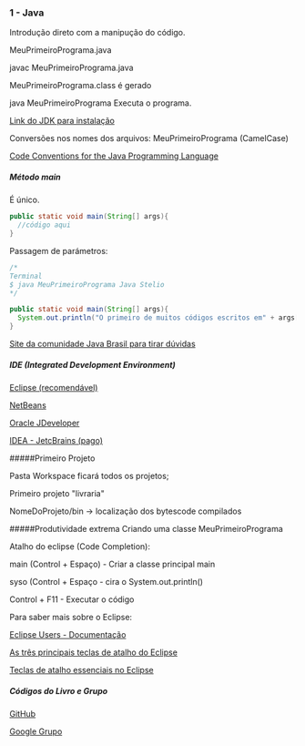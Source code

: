 ### 1 - Java
Introdução direto com a manipução do código.

MeuPrimeiroPrograma.java

javac MeuPrimeiroPrograma.java

MeuPrimeiroPrograma.class é gerado

java MeuPrimeiroPrograma Executa o programa.

[Link do JDK para instalação](http://www.oracle.com/technetwork/java/javase/downloads/jdk8-downloads-2133151.html)

Conversões nos nomes dos arquivos: MeuPrimeiroPrograma (CamelCase)

[Code Conventions for the Java Programming Language](http://www.oracle.com/technetwork/java/index-135089.html)

##### Método main
É único.

```java
public static void main(String[] args){
  //código aqui
}
```
Passagem de parámetros:
```java
/*
Terminal
$ java MeuPrimeiroPrograma Java Stelio
*/

public static void main(String[] args){
  System.out.println("O primeiro de muitos códigos escritos em" + args[0] + " pelo " + args[1] " ! " );
}
```
[Site da comunidade Java Brasil para tirar dúvidas](http://guj.com.br)

##### IDE (Integrated Development Environment)

[Eclipse (recomendável)](https://www.eclipse.org/downloads/)

[NetBeans](https://netbeans.org/)

[Oracle JDeveloper](http://www.oracle.com/technetwork/developer-tools/jdev/downloads/index.html)

[IDEA - JetcBrains (pago)](https://www.jetbrains.com/idea/)

#####Primeiro Projeto

Pasta Workspace ficará todos os projetos;

Primeiro projeto "livraria"

NomeDoProjeto/bin -> localização dos bytescode compilados

#####Produtividade extrema
Criando uma classe MeuPrimeiroPrograma

Atalho do eclipse (Code Completion):

main (Control + Espaço) - Criar a classe principal main

syso (Control + Espaço - cira o System.out.println()

Control + F11 - Executar o código

Para saber mais sobre o Eclipse:

[Eclipse Users - Documentação](https://www.eclipse.org/users/)

[As três principais teclas de atalho do Eclipse](http://blog.caelum.com.br/as-tres-principais-teclas-de-atalho-do-eclipse/)

[Teclas de atalho essenciais no Eclipse](http://udgwebdev.com/teclas-de-atalho-essenciais-no-eclipse/)

##### Códigos do Livro e Grupo
[GitHub](https://github.com/Turini/livro-oo)

[Google Grupo](https://groups.google.com/d/forum/livro-java-oo)
